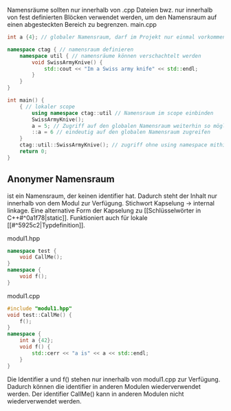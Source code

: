 Namensräume sollten nur innerhalb von .cpp Dateien bwz. nur innerhalb von fest definierten Blöcken verwendet werden, um den Namensraum auf einen abgesteckten Bereich zu begrenzen.
main.cpp
``` C++
int a {4}; // globaler Namensraum, darf im Projekt nur einmal vorkommen

namespace ctag { // namensraum definieren
	namespace util { // namensräume können verschachtelt werden
		void SwissArmyKnive() {
			std::cout << "Im a Swiss army knife" << std::endl;
		}
	}
}

int main() {
	{ // lokaler scope
		using namespace ctag::util // Namensraum im scope einbinden
		SwissArmyKnive();
		a = 5; // Zugriff auf den globalen Namensraum weiterhin so möglich
		::a = 6 // eindeutig auf den globalen Namensraum zugreifen
	}
	ctag::util::SwissArmyKnive(); // zugriff ohne using namespace mithilfe von fully qualified identifier 
	return 0;
}
```

## Anonymer Namensraum
ist ein Namensraum, der keinen identifier hat. Dadurch steht der Inhalt nur innerhalb von dem Modul zur Verfügung. Stichwort Kapselung -> internal linkage.
Eine alternative Form der Kapselung zu [[Schlüsselwörter in C++#^0a1f78|static]].
Funktioniert auch für lokale [[#^5925c2|Typdefinition]].

modul1.hpp
``` C++
namespace test {
	void CallMe();
}
namespace {
	void f();
}
```
modul1.cpp
``` C++
#include "modul1.hpp"
void test::CallMe() {
	f();
}
namespace {
	int a {42};
	void f() {
		std::cerr << "a is" << a << std::endl;
	}
}
```
Die Identifier a und f() stehen nur innerhalb von modul1.cpp zur Verfügung. Dadurch können die identifier in anderen Modulen wiederverwendet werden. Der identifier CallMe() kann in anderen Modulen nicht wiederverwendet werden.
